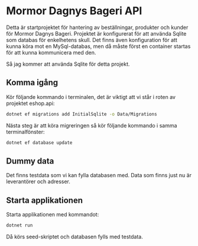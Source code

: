 # Mormor Dagnys Bageri API
Detta är startprojektet för hantering av beställningar, produkter och kunder för Mormor Dagnys Bageri.
Projektet är konfigurerat för att använda Sqlite som databas för enkelhetens skull. Det finns även konfiguration för att kunna köra mot en MySql-databas, men då måste först en container startas för att kunna kommunicera med den.

Så jag kommer att använda Sqlite för detta projekt.

## Komma igång
Kör följande kommando i terminalen, det är viktigt att vi står i roten av projektet eshop.api:

```sh
dotnet ef migrations add InitialSqlite -o Data/Migrations
```

Nästa steg är att köra migreringen så kör följande kommando i samma terminalfönster:

```sh
dotnet ef database update
```

## Dummy data
Det finns testdata som vi kan fylla databasen med. Data som finns just nu är leverantörer och adresser.

## Starta applikationen
Starta applikationen med kommandot:

```sh
dotnet run
```

Då körs seed-skriptet och databasen fylls med testdata.

